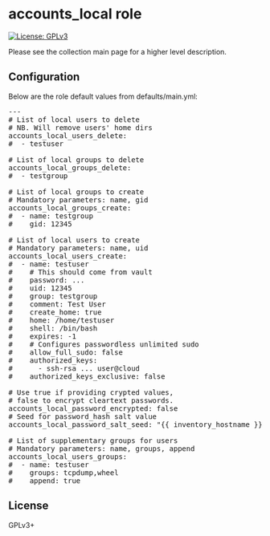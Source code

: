 # accounts_local role

[![License: GPLv3](https://img.shields.io/badge/license-GPLv3-brightgreen.svg)](https://www.gnu.org/licenses/gpl-3.0)

Please see the collection main page for a higher level description.

## Configuration

Below are the role default values from defaults/main.yml:

<pre>
---
# List of local users to delete
# NB. Will remove users' home dirs
accounts_local_users_delete:
#  - testuser

# List of local groups to delete
accounts_local_groups_delete:
#  - testgroup

# List of local groups to create
# Mandatory parameters: name, gid
accounts_local_groups_create:
#  - name: testgroup
#    gid: 12345

# List of local users to create
# Mandatory parameters: name, uid
accounts_local_users_create:
#  - name: testuser
#    # This should come from vault
#    password: ...
#    uid: 12345
#    group: testgroup
#    comment: Test User
#    create_home: true
#    home: /home/testuser
#    shell: /bin/bash
#    expires: -1
#    # Configures passwordless unlimited sudo
#    allow_full_sudo: false
#    authorized_keys:
#      - ssh-rsa ... user@cloud
#    authorized_keys_exclusive: false

# Use true if providing crypted values,
# false to encrypt cleartext passwords.
accounts_local_password_encrypted: false
# Seed for password_hash salt value
accounts_local_password_salt_seed: "{{ inventory_hostname }}"

# List of supplementary groups for users
# Mandatory parameters: name, groups, append
accounts_local_users_groups:
#  - name: testuser
#    groups: tcpdump,wheel
#    append: true
</pre>

## License

GPLv3+
